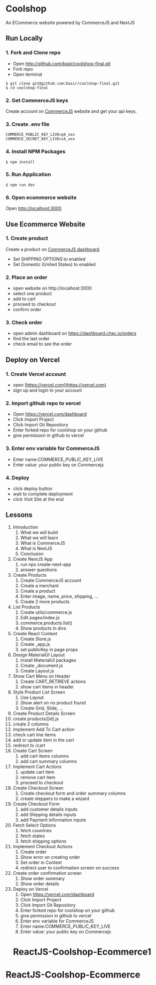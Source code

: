 # Coolshop
  An ECommerce website powered by CommerceJS and NextJS
 
## Run Locally

### 1. Fork and Clone repo
- Open http://github.com/basir/coolshop-final.git
- Fork repo
- Open terminal
```
$ git clone git@github.com:basir/coolshop-final.git
$ cd coolshop-final
```

### 2. Get CommerceJS keys
Create account on [CommerceJS](http://commercejs.com/) website and get your api keys.

### 3. Create .env file
```
COMMERCE_PUBLIC_KEY_LIVE=pk_xxx
COMMERCE_SECRET_KEY_LIVE=sk_xxx
```

### 4. Install NPM Packages
```
$ npm install
```

### 5. Run Application
```
$ npm run dev
```

### 6. Open ecommerce website
Open [http://localhost:3000](http://localhost:3000)

## Use Ecommerce Website

### 1. Create product
Create a product on [CommerceJS dashboard](https://dashboard.chec.io/products).
 - Set SHIPPING OPTIONS to enabled
 - Set Domestic (United States) to enabled

### 2. Place an order
- open website on http://localhost:3000
- select one product
- add to cart
- proceed to checkout
- confirm order
  
### 3. Check order
- open admin dashboard on https://dashboard.chec.io/orders
- find the last order
- check email to see the order

## Deploy on Vercel

### 1. Create Vercel account
- open [https://vercel.com](https://vercel.com)
- sign up and login to your account


### 2. Import github repo to vercel
- Open https://vercel.com/dashboard
- Click Import Project
- Click Import Git Repository
- Enter forked repo for coolshop on your github
- give permission in github to vercel

### 3. Enter env variable for CommerceJS
- Enter name:COMMERCE_PUBLIC_KEY_LIVE
- Enter value: your public key on Commercejs

### 4. Deploy
- click deploy button
- wait to complete deployment
- click Visit Site at the end

## Lessons
1. Introduction
   1. What we will build
   2. What we will learn
   3. What is CommerceJS
   4. What is NextJS
   5. Conclusion
2. Create NextJS App
   1. run npx create-next-app
   2. answer questions
3. Create Products
   1. Create CommerceJS account
   2. Create a merchant
   3. Create a product
   4. Enter image, name, price, shipping, ...
   5. Create 2 more products
4. List Products
   1. Create utils/commerce.js
   2. Edit pages/index.js
   3. commerce.products.list()
   4. Show products in divs
6. Create React Context
   1. Create Store.js
   2. Create _app.js
   3. set publicKey in page props
5. Design MaterialUI Layout
   1. Install MaterialUI packages
   3. Create _document.js
   2. Create Layout.js
7. Show Cart Menu on Header
   1. Create CART_RETRIEVE actions
   2. show cart items in header
8. Style Product List Screen
   1. Use Layout
   2. Show alert on no product found
   3. Create Grid, Slide, ...
9.  Create Product Details Screen
   4. create products/[id].js
   5. create 2 columns
10. Implement Add To Cart action
   6.  check cart line items
   7.  add or update item in the cart
   8.  redirect to /cart
11. Create Cart Screen
    1.  add cart items columns
    2.  add cart summary columns
12. Implement Cart Actions
    1.  update cart item
    2.  remove cart item
    3.  proceed to checkout
13. Create Checkout Screen
    1.  Create checkout form and order summary columns
    2.  create steppers to make a wizard
14. Create Checkout Form
    1.  add customer details inputs
    2.  add Shipping details inputs
    3.  add Payment information inputs
15. Fetch Select Options
    1.  fetch countries
    2.  fetch states 
    3.  fetch shipping options
16. Implement Checkout Actions
    1.  Create order
    2.  Show error on creating order
    3.  Set order in Context
    4.  redirect user to confirmation screen on success
17. Create order confirmation screen
    1.  Show order summary
    2.  Show order details
18. Deploy on Vercel
    1.  Open https://vercel.com/dashboard
    2.  Click Import Project
    3.  Click Import Git Repository
    4.  Enter forked repo for coolshop on your github
    5.  give permission in github to vercel
    6.  Enter env variable for CommerceJS
    7.  Enter name:COMMERCE_PUBLIC_KEY_LIVE
    8.  Enter value: your public key on Commercejs
    # ReactJS-Coolshop-Ecommerce1
# ReactJS-Coolshop-Ecommerce
